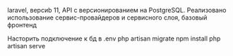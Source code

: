 laravel, версиb 11,  API с версионированием на PostgreSQL.
Реализовано использование сервис-провайдеров и сервисного слоя, базовый фронтенд


 Насторить подключение к бд в .env
php artisan migrate 
npm install
php artisan serve
